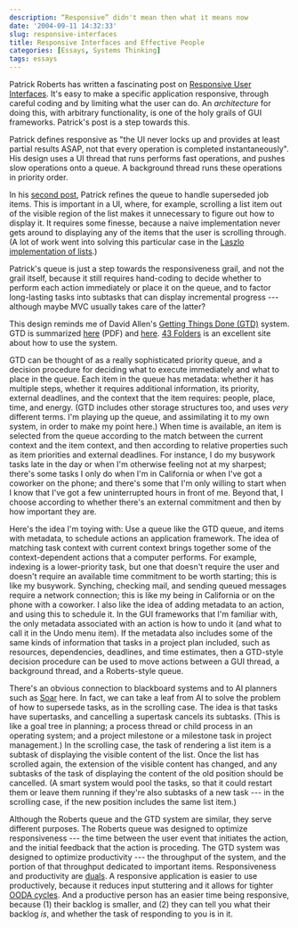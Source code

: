 ```yaml
---
description: “Responsive” didn't mean then what it means now
date: '2004-09-11 14:32:33'
slug: responsive-interfaces
title: Responsive Interfaces and Effective People
categories: [Essays, Systems Thinking]
tags: essays
---
```


Patrick Roberts has written a fascinating post on [Responsive User Interfaces](http://egofile.com/cgi-bin/blosxom.cgi/2004/08/23#wxtimers).  It's easy to make a specific application responsive, through careful coding and by limiting what the user can do.  An _architecture_ for doing this, with arbitrary functionality, is one of the holy grails of GUI frameworks.  Patrick's post is a step towards this.

Patrick defines responsive as "the UI never locks up and provides at least partial results ASAP, not that every operation is completed instantaneously".  His design uses a UI thread that runs performs fast operations, and pushes slow operations onto a queue.  A background thread runs these operations in priority order.

In his [second post](http://egofile.com/cgi-bin/blosxom.cgi/2004/09/03#wxtimers2), Patrick refines the queue to handle superseded job items.  This is important in a UI, where, for example, scrolling a list item out of the visible region of the list makes it unnecessary to figure out how to display it.  It requires some finesse, because a naive implementation never gets around to displaying any of the items that the user is scrolling through.  (A lot of work went into solving this particular case in the [Laszlo implementation of lists](http://laszlosystems.com/lps/docs/lzx-reference/index.html?lz-list.html).)

Patrick's queue is just a step towards the responsiveness grail, and not the grail itself, because it still requires hand-coding to decide whether to perform each action immediately or place it on the queue, and to factor long-lasting tasks into subtasks that can display incremental progress --- although maybe MVC usually takes care of the latter?

This design reminds me of David Allen's [Getting Things Done (GTD)](http://www.amazon.com/exec/obidos/ASIN/0142000280/ref=nosim/oliversteele-20) system.  GTD is summarized [here](http://www.davidco.com/pdfs/gtd_workflow_advanced.pdf) (PDF) and [here](http://www.minezone.org/wiki/MVance/GettingThingsDone).  [43 Folders](http://merlin.blogs.com/43folders/2004/09/getting_started.html) is an excellent site about how to use the system.

GTD can be thought of as a really sophisticated priority queue, and a decision procedure for deciding what to execute immediately and what to place in the queue.  Each item in the queue has metadata: whether it has multiple steps, whether it requires additional information, its priority, external deadlines, and the context that the item requires: people, place, time, and energy.  (GTD includes other storage structures too, and uses _very_ different terms.  I'm playing up the queue, and assimilating it to my own system, in order to make my point here.)  When time is available, an item is selected from the queue according to the match between the current context and the item context, and then according to relative properties such as item priorities and external deadlines.  For instance, I do my busywork tasks late in the day or when I'm otherwise feeling not at my sharpest; there's some tasks I only do when I'm in California or when I've got a coworker on the phone; and there's some that I'm only willing to start when I know that I've got a few uninterrupted hours in front of me.  Beyond that, I choose according to whether there's an external commitment and then by how important they are.

Here's the idea I'm toying with: Use a queue like the GTD queue, and items with metadata, to schedule actions an application framework.  The idea of matching task context with current context brings together some of the context-dependent actions that a computer performs.  For example, indexing is a lower-priority task, but one that doesn't require the user and doesn't require an available time commitment to be worth starting; this is like my busywork.  Synching, checking mail, and sending queued messages require a network connection; this is like my being in California or on the phone with a coworker.  I also like the idea of adding metadata to an action, and using this to schedule it.  In the GUI frameworks that I'm familiar with, the only metadata associated with an action is how to undo it (and what to call it in the Undo menu item).  If the metadata also includes some of the same kinds of information that tasks in a project plan included, such as resources, dependencies, deadlines, and time estimates, then a GTD-style decision procedure can be used to move actions between a GUI thread, a background thread, and a Roberts-style queue.

There's an obvious connection to blackboard systems and to AI planners such as [Soar](http://ai.eecs.umich.edu/cogarch3/Soar/Soar.html) here.  In fact, we can take a leaf from AI to solve the problem of how to supersede tasks, as in the scrolling case.  The idea is that tasks have supertasks, and cancelling a supertask cancels its subtasks.  (This is like a goal tree in planning; a process thread or child process in an operating system; and a project milestone or a milestone task in project management.)  In the scrolling case, the task of rendering a list item is a subtask of displaying the visible content of the list.  Once the list has scrolled again, the extension of the visible content has changed, and any subtasks of the task of displaying the content of the old position should be cancelled.  (A smart system would pool the tasks, so that it could restart them or leave them running if they're also subtasks of a new task --- in the scrolling case, if the new position includes the same list item.)

Although the Roberts queue and the GTD system are similar, they serve different purposes.  The Roberts queue was designed to optimize responsiveness --- the time between the user event that initiates the action, and the initial feedback that the action is proceding.  The GTD system was designed to optimize productivity --- the throughput of the system, and the portion of that throughput dedicated to important items.  Responsiveness and productivity are [duals](http://en.wikipedia.org/wiki/Dual_%28category_theory%29).  A responsive application is easier to use productively, because it reduces input stuttering and it allows for tighter [OODA cycles](/2003/07/the-other-oo).  And a productive person has an easier time being responsive, because (1) their backlog is smaller, and (2) they can tell you what their backlog _is_, and whether the task of responding to you is in it.
